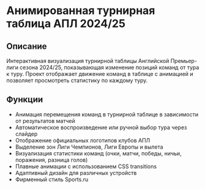 # Анимированная турнирная таблица АПЛ 2024/25

## Описание
Интерактивная визуализация турнирной таблицы Английской Премьер-лиги сезона 2024/25, показывающая изменение позиций команд от тура к туру. Проект отображает движение команд в таблице с анимацией и позволяет просмотреть статистику по каждому туру.

## Функции
- Анимация перемещения команд в турнирной таблице в зависимости от результатов матчей
- Автоматическое воспроизведение или ручной выбор тура через слайдер
- Отображение официальных логотипов клубов АПЛ
- Выделение зон Лиги Чемпионов, Лиги Европы и вылета
- Визуализация статистики команд (очки, матчи, победы, ничьи, поражения, разница голов)
- Плавные анимации с использованием CSS transitions
- Адаптивный дизайн для различных устройств
- Фирменный стиль Sports.ru 